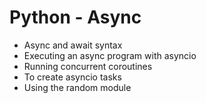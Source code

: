# Python - Async

* Async and await syntax
* Executing an async program with asyncio
* Running concurrent coroutines
* To create asyncio tasks
* Using the random module
